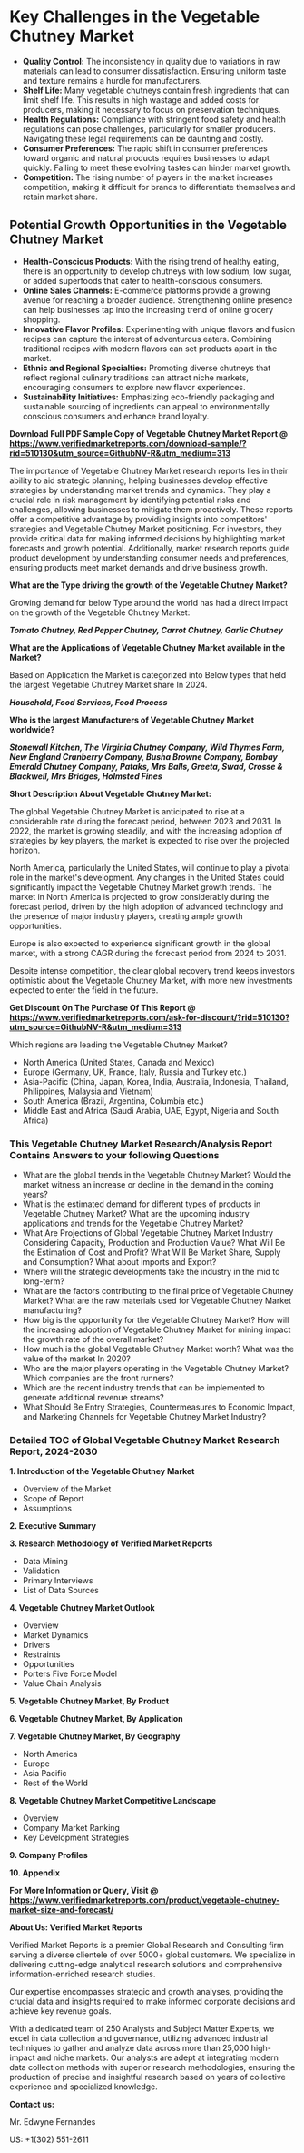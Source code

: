 <p class="">    <h1>Key Challenges in the Vegetable Chutney Market</h1>    <ul>        <li>            <strong>Quality Control:</strong>            The inconsistency in quality due to variations in raw materials can lead to consumer dissatisfaction. Ensuring uniform taste and texture remains a hurdle for manufacturers.        </li>        <li>            <strong>Shelf Life:</strong>            Many vegetable chutneys contain fresh ingredients that can limit shelf life. This results in high wastage and added costs for producers, making it necessary to focus on preservation techniques.        </li>        <li>            <strong>Health Regulations:</strong>            Compliance with stringent food safety and health regulations can pose challenges, particularly for smaller producers. Navigating these legal requirements can be daunting and costly.        </li>        <li>            <strong>Consumer Preferences:</strong>            The rapid shift in consumer preferences toward organic and natural products requires businesses to adapt quickly. Failing to meet these evolving tastes can hinder market growth.        </li>        <li>            <strong>Competition:</strong>            The rising number of players in the market increases competition, making it difficult for brands to differentiate themselves and retain market share.        </li>    </ul>    <h2>Potential Growth Opportunities in the Vegetable Chutney Market</h1>    <ul>        <li>            <strong>Health-Conscious Products:</strong>            With the rising trend of healthy eating, there is an opportunity to develop chutneys with low sodium, low sugar, or added superfoods that cater to health-conscious consumers.        </li>        <li>            <strong>Online Sales Channels:</strong>            E-commerce platforms provide a growing avenue for reaching a broader audience. Strengthening online presence can help businesses tap into the increasing trend of online grocery shopping.        </li>        <li>            <strong>Innovative Flavor Profiles:</strong>            Experimenting with unique flavors and fusion recipes can capture the interest of adventurous eaters. Combining traditional recipes with modern flavors can set products apart in the market.        </li>        <li>            <strong>Ethnic and Regional Specialties:</strong>            Promoting diverse chutneys that reflect regional culinary traditions can attract niche markets, encouraging consumers to explore new flavor experiences.        </li>        <li>            <strong>Sustainability Initiatives:</strong>            Emphasizing eco-friendly packaging and sustainable sourcing of ingredients can appeal to environmentally conscious consumers and enhance brand loyalty.        </li>    </ul></p><p class=""><strong>Download Full PDF Sample Copy of Vegetable Chutney Market Report @ <a href="https://www.verifiedmarketreports.com/download-sample/?rid=510130&utm_source=GithubNV-R&utm_medium=313" target="_blank">https://www.verifiedmarketreports.com/download-sample/?rid=510130&utm_source=GithubNV-R&utm_medium=313</a></strong></p><p>The importance of&nbsp;Vegetable Chutney Market research reports lies in their ability to aid strategic planning, helping businesses develop effective strategies by understanding market trends and dynamics. They play a crucial role in risk management by identifying potential risks and challenges, allowing businesses to mitigate them proactively. These reports offer a competitive advantage by providing insights into competitors' strategies and Vegetable Chutney Market positioning. For investors, they provide critical data for making informed decisions by highlighting market forecasts and growth potential. Additionally, market research reports guide product development by understanding consumer needs and preferences, ensuring products meet market demands and drive business growth.</p><p><strong>What are the&nbsp;Type driving the growth of the Vegetable Chutney Market?</strong></p><p id="" class="">Growing demand for below Type around the world has had a direct impact on the growth of the Vegetable Chutney Market:</p><p class=""><em><strong>Tomato Chutney, Red Pepper Chutney, Carrot Chutney, Garlic Chutney</strong></em></p><p class=""><strong>What are the&nbsp;Applications&nbsp;of Vegetable Chutney Market available in the Market?</strong></p><p id="" class="">Based on Application the Market is categorized into Below types that held the largest Vegetable Chutney Market share In 2024.</p><p class=""><em><strong>Household, Food Services, Food Process</strong></em></p><p class=""><strong>Who is the largest Manufacturers of Vegetable Chutney Market worldwide?</strong></p><p><em><strong>Stonewall Kitchen, The Virginia Chutney Company, Wild Thymes Farm, New England Cranberry Company, Busha Browne Company, Bombay Emerald Chutney Company, Pataks, Mrs Balls, Greeta, Swad, Crosse & Blackwell, Mrs Bridges, Holmsted Fines</strong></em></p><p id="" class=""><strong>Short Description About Vegetable Chutney Market:</strong></p><p>The global Vegetable Chutney Market is anticipated to rise at a considerable rate during the forecast period, between 2023 and 2031. In 2022, the market is growing steadily, and with the increasing adoption of strategies by key players, the market is expected to rise over the projected horizon.</p><p>North America, particularly the United States, will continue to play a pivotal role in the market's development. Any changes in the United States could significantly impact the Vegetable Chutney Market growth trends. The market in North America is projected to grow considerably during the forecast period, driven by the high adoption of advanced technology and the presence of major industry players, creating ample growth opportunities.</p><p>Europe is also expected to experience significant growth in the global market, with a strong CAGR during the forecast period from 2024 to 2031.</p><p>Despite intense competition, the clear global recovery trend keeps investors optimistic about the Vegetable Chutney Market, with more new investments expected to enter the field in the future.</p><p id="" class=""><strong>Get Discount On The Purchase Of This Report @ <a href="https://www.verifiedmarketreports.com/ask-for-discount/?rid=510130?utm_source=GithubNV-R&utm_medium=313" target="_blank">https://www.verifiedmarketreports.com/ask-for-discount/?rid=510130?utm_source=GithubNV-R&utm_medium=313</a></strong></p><p class="">Which regions are leading the Vegetable Chutney Market?</p><ul><li>North America (United States, Canada and Mexico)</li><li>Europe (Germany, UK, France, Italy, Russia and Turkey etc.)</li><li>Asia-Pacific (China, Japan, Korea, India, Australia, Indonesia, Thailand, Philippines, Malaysia and Vietnam)</li><li>South America (Brazil, Argentina, Columbia etc.)</li><li>Middle East and Africa (Saudi Arabia, UAE, Egypt, Nigeria and South Africa)</li></ul><h3 id="" class="">This Vegetable Chutney Market Research/Analysis Report Contains Answers to your following Questions</h3><ul><li>What are the global trends in the Vegetable Chutney Market? Would the market witness an increase or decline in the demand in the coming years?</li><li>What is the estimated demand for different types of products in Vegetable Chutney Market? What are the upcoming industry applications and trends for the Vegetable Chutney Market?</li><li>What Are Projections of Global Vegetable Chutney Market Industry Considering Capacity, Production and Production Value? What Will Be the Estimation of Cost and Profit? What Will Be Market Share, Supply and Consumption? What about imports and Export?</li><li>Where will the strategic developments take the industry in the mid to long-term?</li><li>What are the factors contributing to the final price of Vegetable Chutney Market? What are the raw materials used for Vegetable Chutney Market manufacturing?</li><li>How big is the opportunity for the Vegetable Chutney Market? How will the increasing adoption of Vegetable Chutney Market for mining impact the growth rate of the overall market?</li><li>How much is the global Vegetable Chutney Market worth? What was the value of the market In 2020?</li><li>Who are the major players operating in the Vegetable Chutney Market? Which companies are the front runners?</li><li>Which are the recent industry trends that can be implemented to generate additional revenue streams?</li><li>What Should Be Entry Strategies, Countermeasures to Economic Impact, and Marketing Channels for Vegetable Chutney Market Industry?</li></ul><h3 id="" class="">Detailed TOC of Global Vegetable Chutney Market Research Report, 2024-2030</h3><p id="" class=""><strong>1. Introduction of the Vegetable Chutney Market</strong></p><ul><li>Overview of the Market</li><li>Scope of Report</li><li>Assumptions</li></ul><p id="" class=""><strong>2. Executive Summary</strong></p><p id="" class=""><strong>3. Research Methodology of Verified Market Reports</strong></p><ul><li>Data Mining</li><li>Validation</li><li>Primary Interviews</li><li>List of Data Sources</li></ul><p id="" class=""><strong>4. Vegetable Chutney Market Outlook</strong></p><ul><li>Overview</li><li>Market Dynamics</li><li>Drivers</li><li>Restraints</li><li>Opportunities</li><li>Porters Five Force Model</li><li>Value Chain Analysis</li></ul><p id="" class=""><strong>5. Vegetable Chutney Market, By Product</strong></p><p id="" class=""><strong>6. Vegetable Chutney Market, By Application</strong></p><p id="" class=""><strong>7. Vegetable Chutney Market, By Geography</strong></p><ul><li>North America</li><li>Europe</li><li>Asia Pacific</li><li>Rest of the World</li></ul><p id="" class=""><strong>8. Vegetable Chutney Market Competitive Landscape</strong></p><ul><li>Overview</li><li>Company Market Ranking</li><li>Key Development Strategies</li></ul><p id="" class=""><strong>9. Company Profiles</strong></p><p id="" class=""><strong>10. Appendix</strong></p><p id="" class=""><strong>For More Information or Query, Visit @ <a href="https://www.verifiedmarketreports.com/product/vegetable-chutney-market-size-and-forecast/" target="_blank">https://www.verifiedmarketreports.com/product/vegetable-chutney-market-size-and-forecast/</a></strong></p><p id="" class=""><strong>About Us: Verified Market Reports</strong></p><p id="" class="">Verified Market Reports is a premier Global Research and Consulting firm serving a diverse clientele of over 5000+ global customers. We specialize in delivering cutting-edge analytical research solutions and comprehensive information-enriched research studies.</p><p id="" class="">Our expertise encompasses strategic and growth analyses, providing the crucial data and insights required to make informed corporate decisions and achieve key revenue goals.</p><p id="" class="">With a dedicated team of 250 Analysts and Subject Matter Experts, we excel in data collection and governance, utilizing advanced industrial techniques to gather and analyze data across more than 25,000 high-impact and niche markets. Our analysts are adept at integrating modern data collection methods with superior research methodologies, ensuring the production of precise and insightful research based on years of collective experience and specialized knowledge.</p><p id="" class=""><strong>Contact us:</strong></p><p id="" class="">Mr. Edwyne Fernandes</p><p id="" class="">US: +1(302) 551-2611</p>
